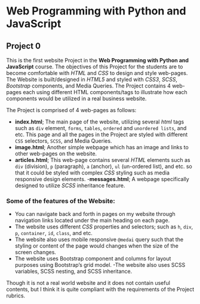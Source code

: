 # Web Programming with Python and JavaScript

## Project 0

This is the first website Project in the **Web Programming with Python and JavaScript** course. The objectives of this Project for the students are to become comfortable with _HTML_ and _CSS_ to design and style web-pages. The Website is built/designed in _HTML5_ and styled with _CSS3_, _SCSS_, _Bootstrap_ components, and Media Queries. The Project contains 4 web-pages each using different HTML components/tags to illustrate how each components would be utilized in a real business website.

The Project is comprised of 4 web-pages as follows:
- **index.html**; The main page of the website, utilizing several _html_ tags such as `div` element, `forms`, `tables`, `ordered` and `unordered lists`, and etc. This page and all the pages in the Project are styled with different `CSS` selectors, `SCSS`, and Media Queries.
- **image.html**; Another simple webpage which has an image and links to other web-pages on the website.
- **articles.html**; This web-page contains several *HTML* elements such as `div` (division), `p` (paragraph), `a` (anchor), `ul` (un-ordered list), and etc. so that it could be styled with complex _CSS_ styling such as media responsive design elements.
-**messages.html**; A webpage specifically designed to utilize _SCSS_ inheritance feature.

### Some of the features of the Website:
- You can navigate back and forth in pages on my website through navigation links located under the main heading on each page.
- The website uses different _CSS_ properties and selectors; such as `h`, `div`, `p`, `container`, `id`, `class`, and etc.
 - The website also uses mobile responsive `@medai` query such that the styling or content of the page would changes when the size of the screen changes.
 - The website uses Bootstrap component and columns for layout purposes using Bootstrap’s grid model.
 -The website also uses SCSS variables, SCSS nesting, and SCSS inheritance.

Though it is not a real world website and it does not contain useful contents, but I think it is quite compliant with the requirements of the Project rubrics. 
